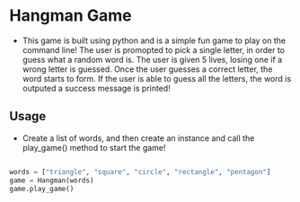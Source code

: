 # Hangman Game

- This game is built using python and is a simple fun game to play on the command line! The user is promopted to pick a single letter, in order to guess what a random word is. The user is given 5 lives, losing one if a wrong letter is guessed. Once the user guesses a correct letter, the word starts to form. If the user is able to guess all the letters, the word is outputed a success message is printed!

## Usage

- Create a list of words, and then create an instance and call the play_game() method to start the game!

```python

words = ["triangle", "square", "circle", "rectangle", "pentagon"]
game = Hangman(words)
game.play_game()

```
